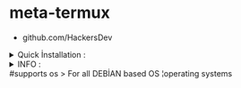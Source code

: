 # meta-termux
- github.com/HackersDev

<details>
  <summary>Quick İnstallation :</summary>

- bash setup.sh

</details>

<details>
  <summary>INFO :</summary>
INFO:
  > #[ 2057 exploits - 1114 auxiliary - 346 post
  > #[ 562 payloads - 45 encoders - 10 nops
  > #[           7 evasion
</details>
#supports os
> For all DEBİAN based OS ¦operating systems
